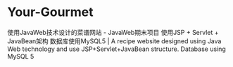 # Your-Gourmet
使用JavaWeb技术设计的菜谱网站 - JavaWeb期末项目 使用JSP + Servlet + JavaBean架构 数据库使用MySQL5 | A recipe website designed using Java Web technology and use JSP+Servlet+JavaBean structure. Database using MySQL 5
